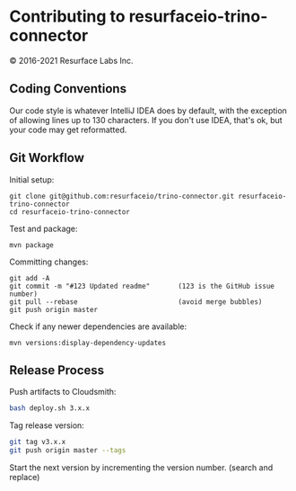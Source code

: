 # Contributing to resurfaceio-trino-connector
&copy; 2016-2021 Resurface Labs Inc.

## Coding Conventions

Our code style is whatever IntelliJ IDEA does by default, with the exception of allowing lines up to 130 characters.
If you don't use IDEA, that's ok, but your code may get reformatted.

## Git Workflow

Initial setup:

```
git clone git@github.com:resurfaceio/trino-connector.git resurfaceio-trino-connector
cd resurfaceio-trino-connector
```

Test and package:

```
mvn package
```

Committing changes:

```
git add -A
git commit -m "#123 Updated readme"       (123 is the GitHub issue number)
git pull --rebase                         (avoid merge bubbles)
git push origin master
```

Check if any newer dependencies are available:

```
mvn versions:display-dependency-updates
```

## Release Process

Push artifacts to Cloudsmith:

```bash
bash deploy.sh 3.x.x
```

Tag release version:

```bash
git tag v3.x.x
git push origin master --tags
```

Start the next version by incrementing the version number. (search and replace)
